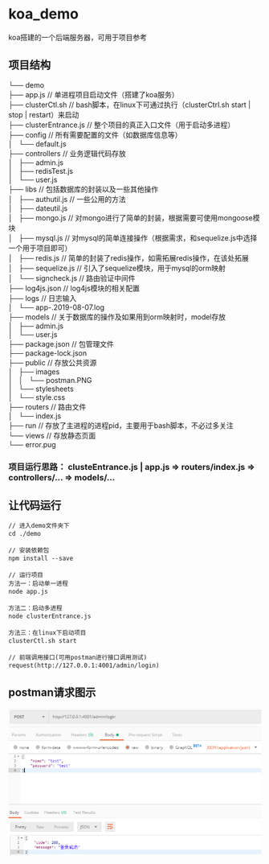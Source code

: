 # koa_demo
koa搭建的一个后端服务器，可用于项目参考

## 项目结构

└── demo <br/>
    ├── app.js  // 单进程项目启动文件（搭建了koa服务）<br/>
    ├── clusterCtl.sh  // bash脚本，在linux下可通过执行（clusterCtrl.sh start | stop | restart）来启动 <br/>
    ├── clusterEntrance.js  // 整个项目的真正入口文件（用于启动多进程）<br/>
    ├── config  // 所有需要配置的文件（如数据库信息等）<br/>
    │   └── default.js <br/>
    ├── controllers  // 业务逻辑代码存放 <br/>
    │   ├── admin.js <br/>
    │   ├── redisTest.js <br/>
    │   └── user.js <br/>
    ├── libs  // 包括数据库的封装以及一些其他操作 <br/>
    │   ├── authutil.js  // 一些公用的方法 <br/>
    │   ├── dateutil.js <br/>
    │   ├── mongo.js  // 对mongo进行了简单的封装，根据需要可使用mongoose模块 <br/>
    │   ├── mysql.js  // 对mysql的简单连接操作（根据需求，和sequelize.js中选择一个用于项目即可）<br/>
    │   ├── redis.js  // 简单的封装了redis操作，如需拓展redis操作，在该处拓展 <br/>
    │   ├── sequelize.js  // 引入了sequelize模块，用于mysql的orm映射 <br/>
    │   └── signcheck.js  // 路由验证中间件 <br/>
    ├── log4js.json  // log4js模块的相关配置 <br/>
    ├── logs  // 日志输入 <br/>
    │   └── app-.2019-08-07.log <br/>
    ├── models  // 关于数据库的操作及如果用到orm映射时，model存放 <br/>
    │   ├── admin.js <br/>
    │   └── user.js <br/>
    ├── package.json  // 包管理文件 <br/>
    ├── package-lock.json <br/>
    ├── public  // 存放公共资源 <br/>
    │   ├── images <br/>
    │   │   └── postman.PNG <br/>
    │   └── stylesheets <br/>
    │       └── style.css <br/>
    ├── routers  // 路由文件 <br/>
    │   └── index.js <br/>
    ├── run  // 存放了主进程的进程pid，主要用于bash脚本，不必过多关注 <br/>
    └── views  // 存放静态页面 <br/>
        └── error.pug <br/>

### 项目运行思路： clusteEntrance.js | app.js => routers/index.js => controllers/... => models/...

## 让代码运行
```
// 进入demo文件夹下
cd ./demo

// 安装依赖包
npm install --save

// 运行项目
方法一：启动单一进程
node app.js

方法二：启动多进程
node clusterEntrance.js

方法三：在linux下启动项目
clusterCtl.sh start

// 前端调用接口(可用postman进行接口调用测试)
request(http://127.0.0.1:4001/admin/login)
```

## postman请求图示
![avatar](./demo/public/images/postman.PNG)
